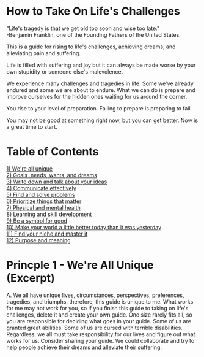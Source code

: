 # How to Take On Life's Challenges
"Life's tragedy is that we get old too soon and wise too late."  
-Benjamin Franklin, one of the Founding Fathers of the United States.

This is a guide for rising to life's challenges, achieving dreams, and alleviating pain and suffering.

Life is filled with suffering and joy but it can always be made worse by your own stupidity or someone else's malevolence.

We experience many challenges and tragedies in life. Some we've already endured and some we are about to endure. What we can do is prepare and improve ourselves for the hidden ones waiting for us around the corner. 

You rise to your level of preparation. Failing to prepare is preparing to fail. 

You may not be good at something right now, but you can get better. Now is a great time to start.

# Table of Contents
[1) We're all unique](/TheGuide/WeAreAllUnique.md)  
[2) Goals, needs, wants, and dreams](/TheGuide/GoalsNeedsWantsDreams.md)  
[3) Write down and talk about your ideas](/TheGuide/WriteDownYourIdeas.md)  
[4) Communicate effectively](/TheGuide/CommunicateEffectively.md)  
[5) Find and solve problems](/TheGuide/FindAndSolveProblems.md)  
[6) Prioritize things that matter](/TheGuide/PrioritizeThingsThatMatter.md)  
[7) Physical and mental health](/TheGuide/PhysicalAndMentalHealth.md)  
[8) Learning and skill development](/TheGuide/LearningSkillDevelopment.md)  
[9) Be a symbol for good](/TheGuide/BeASymbolForGood.md)  
[10) Make your world a little better today than it was yesterday](/TheGuide/MakeYourWorldBetterToday.md)  
[11) Find your niche and master it](/TheGuide/FindYourNiche.md)  
[12) Purpose and meaning](/TheGuide/PurposeAndMeaning.md)  

# Princple 1 - We're All Unique (Excerpt)
A. We all have unique lives, circumstances, perspectives, preferences, tragedies, and triumphs, therefore, this guide is unique to me. What works for me may not work for you, so if you finish this guide to taking on life's challenges, delete it and create your own guide. One size rarely fits all, so you are responsible for deciding what goes in your guide. Some of us are granted great abilities. Some of us are cursed with terrible disabilities. Regardless, we all must take responsibility for our lives and figure out what works for us. Consider sharing your guide. We could collaborate and try to help people achieve their dreams and alleviate their suffering.
